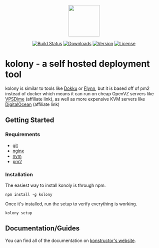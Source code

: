 <p align="center"><a href="https://konstructor.js.org" target="_blank"><img width="100"src="https://konstructor.js.org/assets/static/images/konstructor.png"></a></p>
<p align="center">
  <a href="https://circleci.com/gh/konstructorjs/kolony"><img src="https://img.shields.io/circleci/project/konstructorjs/kolony.svg" alt="Build Status"></a>
  <a href="https://www.npmjs.com/package/kolony"><img src="https://img.shields.io/npm/dm/kolony.svg" alt="Downloads"></a>
  <a href="https://www.npmjs.com/package/kolony"><img src="https://img.shields.io/npm/v/kolony.svg" alt="Version"></a>
  <a href="https://www.npmjs.com/package/kolony"><img src="https://img.shields.io/npm/l/kolony.svg" alt="License"></a>
</p>

# kolony - a self hosted deployment tool
kolony is similar to tools like [Dokku](https://github.com/dokku/dokku) or [Flynn](https://flynn.io/), but it is based off of pm2 instead of docker which means it can run on cheap OpenVZ servers like [VPSDime](https://vpsdime.com/aff.php?aff=1576) (affiliate link), as well as more expensive KVM servers like [DigitalOcean](https://m.do.co/c/4bfd9876d75a) (affiliate link)

## Getting Started

### Requirements
- [git](https://git-scm.com/)
- [nginx](https://www.nginx.com/resources/wiki/)
- [nvm](https://github.com/creationix/nvm)
- [pm2](http://pm2.keymetrics.io/)

### Installation
The easiest way to install konoly is through npm.
```
npm install -g kolony
```

Once it's installed, run the setup to verify everything is working.
```
kolony setup
```

## Documentation/Guides
You can find all of the documentation on [konstructor's website](https://konstructor.js.org/guides/kolony).
